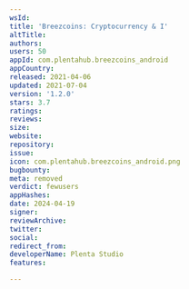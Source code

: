 ```yaml
---
wsId: 
title: 'Breezcoins: Cryptocurrency & I'
altTitle: 
authors: 
users: 50
appId: com.plentahub.breezcoins_android
appCountry: 
released: 2021-04-06
updated: 2021-07-04
version: '1.2.0'
stars: 3.7
ratings: 
reviews: 
size: 
website: 
repository: 
issue: 
icon: com.plentahub.breezcoins_android.png
bugbounty: 
meta: removed
verdict: fewusers
appHashes: 
date: 2024-04-19
signer: 
reviewArchive: 
twitter: 
social: 
redirect_from: 
developerName: Plenta Studio
features: 

---
```



